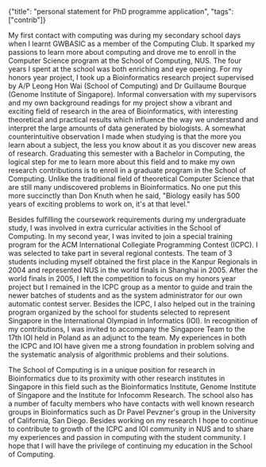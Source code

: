 {"title": "personal statement for PhD programme application", "tags": ["contrib"]}

My first contact with computing was during my secondary school days when I
learnt GWBASIC as a member of the Computing Club. It sparked my passions to
learn more about computing and drove me to enroll in the Computer Science
program at the School of Computing, NUS. The four years I spent at the school
was both enriching and eye opening. For my honors year project, I took up a
Bioinformatics research project supervised by A/P Leong Hon Wai (School of
Computing) and Dr Guillaume Bourque (Genome Institute of Singapore). Informal
conversation with my supervisors and my own background readings for my project
show a vibrant and exciting field of research in the area of Bioinformatics,
with interesting theoretical and practical results which influence the way we
understand and interpret the large amounts of data generated by biologists. A
somewhat counterintuitive observation I made when studying is that the more you
learn about a subject, the less you know about it as you discover new areas of
research. Graduating this semester with a Bachelor in Computing, the logical
step for me to learn more about this field and to make my own research
contributions is to enroll in a graduate program in the School of Computing.
Unlike the traditional field of theoretical Computer Science that are still many
undiscovered problems in Bioinformatics. No one put this more succinctly than
Don Knuth when he said, "Biology easily has 500 years of exciting problems to
work on, it's at that level."

Besides fulfilling the coursework requirements during my undergraduate study, I
was involved in extra curricular activities in the School of Computing. In my
second year, I was invited to join a special training program for the ACM
International Collegiate Programming Contest (ICPC). I was selected to take part
in several regional contests. The team of 3 students including myself obtained
the first place in the Kanpur Regionals in 2004 and represented NUS in the world
finals in Shanghai in 2005. After the world finals in 2005, I left the
competition to focus on my honors year project but I remained in the ICPC group
as a mentor to guide and train the newer batches of students and as the system
administrator for our own automatic contest server. Besides the ICPC, I also
helped out in the training program organized by the school for students selected
to represent Singapore in the International Olympiad in Informatics (IOI). In
recognition of my contributions, I was invited to accompany the Singapore Team
to the 17th IOI held in Poland as an adjunct to the team. My experiences in both
the ICPC and IOI have given me a strong foundation in problem solving and the
systematic analysis of algorithmic problems and their solutions.

The School of Computing is in a unique position for research in Bioinformatics
due to its proximity with other research institutes in Singapore in this field
such as the Bioinformatics Institute, Genome Institute of Singapore and the
Institute for Infocomm Research. The school also has a number of faculty members
who have contacts with well known research groups in Bioinformatics such as Dr
Pavel Pevzner's group in the University of California, San Diego. Besides
working on my research I hope to continue to contribute to growth of the ICPC
and IOI community in NUS and to share my experiences and passion in computing
with the student community. I hope that I will have the privilege of continuing
my education in the School of Computing.

